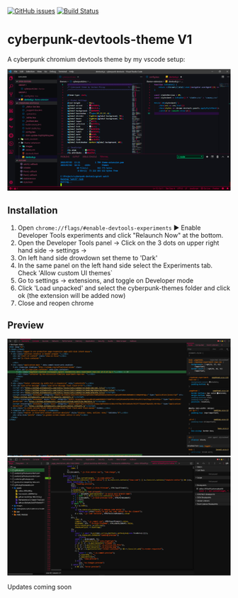 [![GitHub issues](https://img.shields.io/github/issues/SeshanPillay25/cyberpunk-devtools-theme.svg)](https://github.com/SeshanPillay25/cyberpunk-devtools-theme/issues)
[![Build Status](https://travis-ci.com/username/projectname.svg?branch=master)](https://github.com/SeshanPillay25/cyberpunk-devtools-theme/)
# cyberpunk-devtools-theme V1
A cyberpunk chromium devtools theme by my vscode setup:

![S1](/vssetup.png "s1")

## Installation

1. Open `chrome://flags/#enable-devtools-experiments` &#9654; Enable Developer Tools experiments and click "Relaunch Now" at the bottom.
2. Open the Developer Tools panel -> Click on the 3 dots on upper right hand side -> settings -> 
3. On left hand side drowdown set theme to 'Dark' 
4. In the same panel on the left hand side select the Experiments tab. Check 'Allow custom UI themes`
5. Go to settings -> extensions, and toggle on Developer mode
6. Click 'Load unpacked' and select the cyberpunk-themes folder and click ok (the extension will be added now)
7. Close and reopen chrome

## Preview
![S2](/elements.png "s2")
![S3](/sources.png "s3")

Updates coming soon
